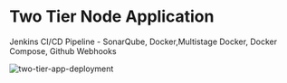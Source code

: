 # Two Tier Node Application

Jenkins CI/CD Pipeline - SonarQube, Docker,Multistage Docker, Docker Compose, Github Webhooks


![two-tier-app-deployment](https://github.com/soumen321/two-tier-app-deployment/assets/2536037/6cb4e1d6-bb73-408f-a0ec-2ac88ad1415c)
